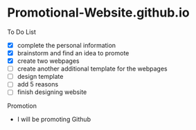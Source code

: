 # Promotional-Website.github.io

To Do List
- [x] complete the personal information
- [x] brainstorm and find an idea to promote
- [x] create two webpages
- [ ] create another additional template for the webpages
- [ ] design template
- [ ] add 5 reasons
- [ ] finish designing website

Promotion
 - I will be promoting Github

